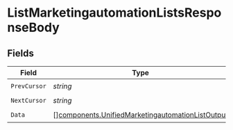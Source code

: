 # ListMarketingautomationListsResponseBody


## Fields

| Field                                                                                                                | Type                                                                                                                 | Required                                                                                                             | Description                                                                                                          |
| -------------------------------------------------------------------------------------------------------------------- | -------------------------------------------------------------------------------------------------------------------- | -------------------------------------------------------------------------------------------------------------------- | -------------------------------------------------------------------------------------------------------------------- |
| `PrevCursor`                                                                                                         | *string*                                                                                                             | :heavy_check_mark:                                                                                                   | N/A                                                                                                                  |
| `NextCursor`                                                                                                         | *string*                                                                                                             | :heavy_check_mark:                                                                                                   | N/A                                                                                                                  |
| `Data`                                                                                                               | [][components.UnifiedMarketingautomationListOutput](../../models/components/unifiedmarketingautomationlistoutput.md) | :heavy_check_mark:                                                                                                   | N/A                                                                                                                  |